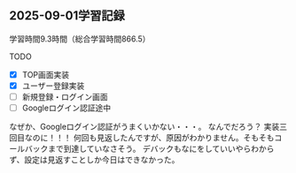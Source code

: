## 2025-09-01学習記録
学習時間9.3時間（総合学習時間866.5）

TODO
- [x] TOP画面実装
- [x] ユーザー登録実装
- [ ] 新規登録・ログイン画面
- [ ] Googleログイン認証途中

なぜか、Googleログイン認証がうまくいかない・・・。
なんでだろう？
実装三回目なのに！！！
何回も見返したんですが、原因がわかりません。そもそもコールバックまで到達していなさそう。
デバックもなにをしていいやらわからず、設定は見返すことしか今日はできなかった。